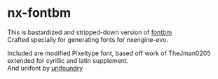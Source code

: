# nx-fontbm

This is bastardized and stripped-down version of [fontbm](https://github.com/vladimirgamalyan/fontbm)  
Crafted specially for generating fonts for nxengine-evo.

Included are modified Pixeltype font, based off work of TheJman0205 extended for cyrillic and latin supplement.  
And unifont by [unifoundry](http://unifoundry.com)



